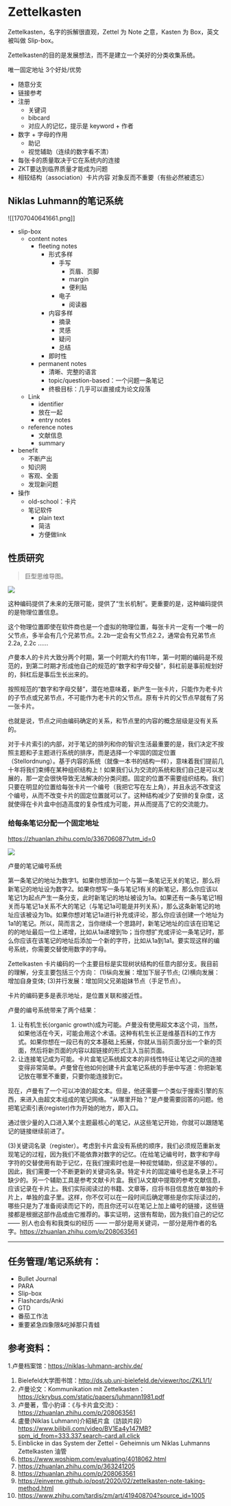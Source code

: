 # Zettelkasten
Zettelkasten，名字的拆解很直观，Zettel 为 Note 之意，Kasten 为 Box，英文被叫做 Slip-box。

Zettelkasten的目的是发展想法，而不是建立一个美好的分类收集系统。

唯一固定地址 3个好处/优势
- 随意分支
- 链接参考
- 注册
  - 关键词
  - bibcard
  - 对应人的记忆，提示是 keyword + 作者
- 数字 + 字母的作用
  - 助记
  - 视觉辅助（连续的数字看不清）
- 每张卡的质量取决于它在系统内的连接
- ZKT要达到临界质量才能成为问题
- 相较结构（association）卡片内容 对象反而不重要（有些必然被遗忘）

## Niklas Luhmann的笔记系统

![[1707040641661.png]]

- slip-box
	- content notes
		- fleeting notes
			- 形式多样
				- 手写
					- 页眉、页脚
					- margin
					- 便利贴
				- 电子
					- 阅读器
			- 内容多样
				- 摘录
				- 灵感
				- 疑问
				- 总结
			- 即时性
		- permanent notes
			- 清晰、完整的语言
			- topic/question-based：一个问题一条笔记
			- 终极目标：几乎可以直接成为论文段落
	- Link
		- identifier
		- 放在一起
		- entry notes
	- reference notes
		- 文献信息
		- summary
- benefit
	- 不断产出
	- 知识网
	- 客观、全面
	- 发现新问题
- 操作
	- old-school：卡片
	- 笔记软件
		- plain text
		- 简洁
		- 方便做link


## 性质研究

> 巨型思维导图。

![](https://niklas-luhmann-archiv.de/assets/texts/best%C3%A4nde/ZK/zk-handbuch_zettelfolgenvisualisierung.PNG)

这种编码提供了未来的无限可能，提供了“生长机制”。更重要的是，这种编码提供的是物理位置信息。

这个物理位置即使在软件商也是一个虚拟的物理位置，每张卡片一定有一个唯一的父节点，多半会有几个兄弟节点。2.2b一定会有父节点2.2，通常会有兄弟节点2.2a, 2.2c ……


卢曼本人的卡片大致分两个时期，第一个时期大约有11年，第一时期的编码是不规范的，到第二时期才形成他自己的规范的“数字和字母交替”，斜杠前是事前规划好的，斜杠后是事后生长出来的。

按照规范的“数字和字母交替”，潜在地意味着，新产生一张卡片，只能作为老卡片的子节点或兄弟节点，不可能作为老卡片的父节点。原有卡片的父节点早就有了另一张卡片。

也就是说，节点之间由编码确定的关系，和节点里的内容的概念层级是没有关系的。


对于卡片索引的内部，对于笔记的排列和你的智识生活最重要的是，我们决定不按照主题和子主题进行系统的排序，而是选择一个牢固的固定位置（Stellordnung）。基于内容的系统（就像一本书的结构一样），意味着我们提前几十年将我们束缚在某种组织结构上！如果我们认为交流的系统和我们自己是可以发展的，那一定会很快导致无法解决的分类问题。固定的位置不需要组织结构。我们只要在明显的位置给每张卡片一个编号（我把它写在左上角），并且永远不改变这个编号，从而不改变卡片的固定位置就可以了。这种结构减少了安排的复杂度，这就使得在卡片盒中创造高度的复杂性成为可能，并从而提高了它的交流能力。

### 给每条笔记分配一个固定地址

https://zhuanlan.zhihu.com/p/336706087?utm_id=0

![](https://pic2.zhimg.com/v2-99f1fa12c7b6b9f4421843fb17d30ecd_b.jpg)

卢曼的笔记编号系统

第一条笔记的地址为数字1。如果你想添加一个与第一条笔记无关的笔记，那么将新笔记的地址设为数字2。如果你想写一条与笔记1有关的新笔记，那么你应该以笔记1为起点产生一条分支，此时新笔记的地址被设为1a。如果还有一条与笔记1相关而与笔记1a关系不大的笔记（与笔记1a可能是并列关系），那么这条新笔记的地址应该被设为1b。如果你想对笔记1a进行补充或评论，那么你应该创建一个地址为1a1的笔记。所以，简而言之，当你继续一个思路时，新笔记地址的应该在旧笔记的的地址最后一位上递增，比如从1a递增到1b；当你想扩充或评论一条笔记时，那么你应该在该笔记的地址后添加一个新的字符，比如从1a到1a1。要实现这样的编号系统，你需要交替使用数字的字母。

Zettelkasten 卡片编码的一个主要目标是实现树状结构的任意内部分支。我目前的理解，分支主要包括三个方向：
(1)纵向发展：增加下层子节点; 
(2)横向发展：增加自身变体; 
(3)并行发展：增加同父兄弟姐妹节点（手足节点）。

卡片的编码更多是表示地址，是位置关联和接近性。

卢曼的编号系统带来了两个结果：

1. 让有机生长(organic growth)成为可能。卢曼没有使用超文本这个词，当然，如果他活在今天，可能会用这个术语。这种有机生长正是维基百科的工作方式。如果你想在一段已有的文本基础上拓展，你就从当前页面分出一个新的页面，然后将新页面的内容以超链接的形式注入当前页面。
2. 让连接笔记成为可能。卡片盒笔记系统超文本的非线性特征让笔记之间的连接变得非常简单。卢曼曾在他如何创建卡片盒笔记系统的手册中写道：你把新笔记放在哪里不重要，只要你能连接到它。


现在，卢曼有了一个可以冲浪的超文本。但是，他还需要一个类似于搜索引擎的东西，来进入由超文本组成的笔记网络。“从哪里开始？”是卢曼需要回答的问题。他把笔记索引表(register)作为开始的地方，即入口。

通过很少量的入口进入某个主题最核心的笔记，从这些笔记开始，你就可以跟随笔记的链接继续前进了。

(3)关键词名录（register）。考虑到卡片盒没有系统的顺序，我们必须规范重新发现笔记的过程，因为我们不能依靠对数字的记忆。(在给笔记编号时，数字和字母字符的交替使用有助于记忆，在我们搜索时也是一种视觉辅助，但这是不够的）。因此，我们需要一个不断更新的关键词名录。特定卡片的固定编号也是名录上不可缺少的。另一个辅助工具是参考文献卡片盒。我们从文献中提取的参考文献信息，应该记录在卡片上。我们实际阅读过的书籍、文章等，应将书目信息放在单独的卡片上，单独的盒子里。这样，你不仅可以在一段时间后确定哪些是你实际读过的，哪些只是为了准备阅读而记下的，而且你还可以在笔记上加上编号的链接，这些链接都是根据这部作品或由它推荐的。事实证明，这很有帮助，因为我们自己的记忆 —— 别人也会有和我类似的经历 —— 一部分是用关键词，一部分是用作者的名字。https://zhuanlan.zhihu.com/p/208063561


---

## 任务管理/笔记系统有：

- Bullet Journal 
- PARA 
- Slip-box 
- Flashcards/Anki 
- GTD 
- 番茄工作法 
- 重要紧急四象限&吃掉那只青蛙

## 参考资料：

1.卢曼档案馆：https://niklas-luhmann-archiv.de/
1. Bielefeld大学图书馆：http://ds.ub.uni-bielefeld.de/viewer/toc/ZKL1/1/
2. 卢曼论文：Kommunikation mit Zettelkasten：https://ckrybus.com/static/papers/luhmann1981.pdf
3. 卢曼著，雪小豹译：《与卡片盒交流》：https://zhuanlan.zhihu.com/p/208063561
4. 盧曼(Niklas Luhmann)介紹紙片盒（訪談片段） https://www.bilibili.com/video/BV1Ea4y147MB?spm_id_from=333.337.search-card.all.click
5. Einblicke in das System der Zettel - Geheimnis um Niklas Luhmanns Zettelkasten 油管
6. https://www.woshipm.com/evaluating/4018062.html
7. https://zhuanlan.zhihu.com/p/363241205
8. https://zhuanlan.zhihu.com/p/208063561
9. https://einverne.github.io/post/2020/02/zettelkasten-note-taking-method.html
10. https://www.zhihu.com/tardis/zm/art/419408704?source_id=1005
